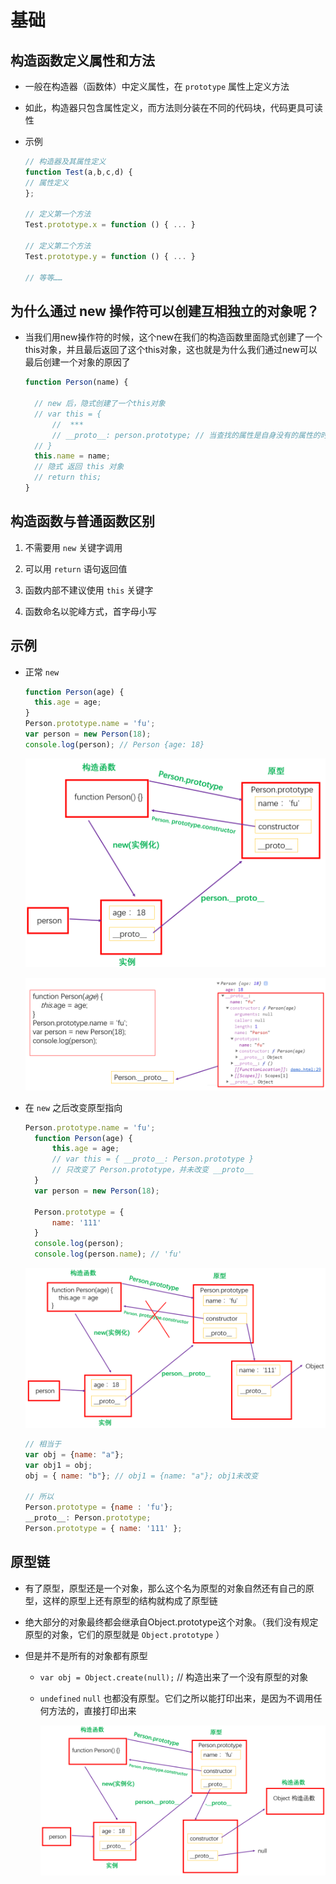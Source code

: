# 基础

## 构造函数定义属性和方法

+ 一般在构造器（函数体）中定义属性，在 `prototype` 属性上定义方法

+ 如此，构造器只包含属性定义，而方法则分装在不同的代码块，代码更具可读性

+ 示例

  ```js
  // 构造器及其属性定义
  function Test(a,b,c,d) {
  // 属性定义
  };

  // 定义第一个方法
  Test.prototype.x = function () { ... }

  // 定义第二个方法
  Test.prototype.y = function () { ... }

  // 等等……
  ```

## 为什么通过 new 操作符可以创建互相独立的对象呢？

+ 当我们用new操作符的时候，这个new在我们的构造函数里面隐式创建了一个this对象，并且最后返回了这个this对象，这也就是为什么我们通过new可以最后创建一个对象的原因了

  ```js
  function Person(name) {

    // new 后，隐式创建了一个this对象
    // var this = {
        //  ***
        // __proto__: person.prototype; // 当查找的属性是自身没有的属性的时候，就会先查找proto这个属性，然后这个属性指向了原型，所以就到原型上面继续查找属性了
    // }
    this.name = name;
    // 隐式 返回 this 对象
    // return this;
  }
  ```

## 构造函数与普通函数区别

1. 不需要用 `new` 关键字调用

2. 可以用 `return` 语句返回值

3. 函数内部不建议使用 `this` 关键字

4. 函数命名以驼峰方式，首字母小写

## 示例

+ 正常 `new`

  ```js
  function Person(age) {
    this.age = age;
  }
  Person.prototype.name = 'fu';
  var person = new Person(18);
  console.log(person); // Person {age: 18}
  ```

  ![原型图](image/原型图.png)

  ![__proto__](image/__proto__.png)

+ 在 `new` 之后改变原型指向

  ```js
  Person.prototype.name = 'fu';
    function Person(age) {
        this.age = age;
        // var this = { __proto__: Person.prototype }
        // 只改变了 Person.prototype，并未改变 __proto__
    }
    var person = new Person(18);

    Person.prototype = {
        name: '111'
    }
    console.log(person);
    console.log(person.name); // 'fu'
  ```

  ![改变指向](image/改变指向.png)

  ```js
  // 相当于
  var obj = {name: "a"};
  var obj1 = obj;
  obj = { name: "b"}; // obj1 = {name: "a"}; obj1未改变

  // 所以
  Person.prototype = {name : 'fu'};
  __proto__: Person.prototype;
  Person.prototype = { name: '111' };
  ```

## 原型链

+ 有了原型，原型还是一个对象，那么这个名为原型的对象自然还有自己的原型，这样的原型上还有原型的结构就构成了原型链

+ 绝大部分的对象最终都会继承自Object.prototype这个对象。（我们没有规定原型的对象，它们的原型就是 `Object.prototype` ）

+ 但是并不是所有的对象都有原型

  + `var obj = Object.create(null);` // 构造出来了一个没有原型的对象

  + `undefined` `null` 也都没有原型。它们之所以能打印出来，是因为不调用任何方法的，直接打印出来

    ![原型链图](image/原型链图.png)
